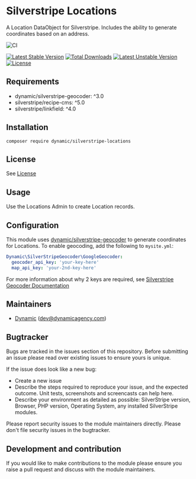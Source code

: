 # Silverstripe Locations

A Location DataObject for Silverstripe. Includes the ability to generate coordinates based on an address. 

![CI](https://github.com/dynamic/silverstripe-locations/workflows/CI/badge.svg)

[![Latest Stable Version](https://poser.pugx.org/dynamic/silverstripe-locations/v/stable)](https://packagist.org/packages/dynamic/silverstripe-locations)
[![Total Downloads](https://poser.pugx.org/dynamic/silverstripe-locations/downloads)](https://packagist.org/packages/dynamic/silverstripe-locations)
[![Latest Unstable Version](https://poser.pugx.org/dynamic/silverstripe-locations/v/unstable)](https://packagist.org/packages/dynamic/silverstripe-locations)
[![License](https://poser.pugx.org/dynamic/silverstripe-locations/license)](https://packagist.org/packages/dynamic/silverstripe-locations)

## Requirements

* dynamic/silverstripe-geocoder: ^3.0
* silverstripe/recipe-cms: ^5.0
* silverstripe/linkfield: ^4.0

## Installation

`composer require dynamic/silverstripe-locations`

## License

See [License](LICENSE.md)

## Usage

Use the Locations Admin to create Location records.

## Configuration

This module uses [dynamic/silverstripe-geocoder](https://github.com/dynamic/silverstripe-geocoder) to generate coordinates for Locations. To enable geocoding, add the following to `mysite.yml`:

```yaml
Dynamic\SilverStripeGeocoder\GoogleGeocoder:
  geocoder_api_key: 'your-key-here'
  map_api_key: 'your-2nd-key-here'
```

For more information about why 2 keys are required, see [Silverstripe Geocoder Documentation](https://github.com/dynamic/silverstripe-geocoder?tab=readme-ov-file#google-api-keys)

## Maintainers

 *  [Dynamic](https://www.dynamicagency.com) (<dev@dynamicagency.com>)

## Bugtracker
Bugs are tracked in the issues section of this repository. Before submitting an issue please read over
existing issues to ensure yours is unique.

If the issue does look like a new bug:

 - Create a new issue
 - Describe the steps required to reproduce your issue, and the expected outcome. Unit tests, screenshots
 and screencasts can help here.
 - Describe your environment as detailed as possible: SilverStripe version, Browser, PHP version,
 Operating System, any installed SilverStripe modules.

Please report security issues to the module maintainers directly. Please don't file security issues in the bugtracker.

## Development and contribution
If you would like to make contributions to the module please ensure you raise a pull request and discuss with the module maintainers.
